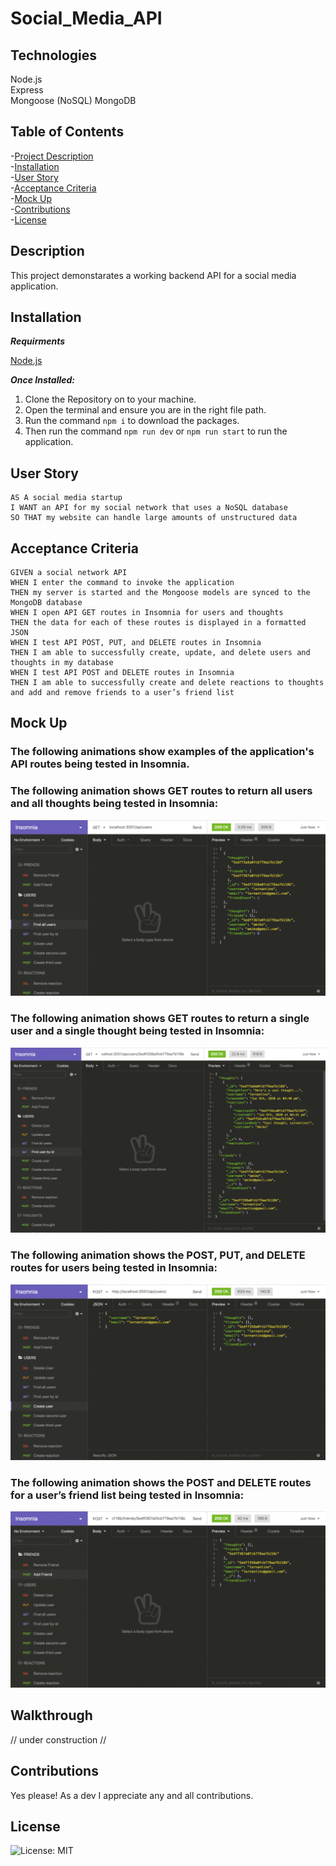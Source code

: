 # Social_Media_API

## Technologies

Node.js  
Express  
Mongoose (NoSQL)
MongoDB

## Table of Contents  
-[Project Description](#description)  
-[Installation](#installation)  
-[User Story](#user-story)  
-[Acceptance Criteria](#acceptance-criteria)  
-[Mock Up](#mock-up)  
-[Contributions](#contributions)       
-[License](#license)   

## Description

This project demonstarates a working backend API for a social media application.

## Installation
***Requirments***

[Node.js](https://nodejs.org/en/) 

***Once Installed:***

1. Clone the Repository on to your machine.
2. Open the terminal and ensure you are in the right file path.
3. Run the command ```npm i``` to download the packages.
4. Then run the command ```npm run dev``` or ```npm run start``` to run the application.

## User Story
```
AS A social media startup
I WANT an API for my social network that uses a NoSQL database
SO THAT my website can handle large amounts of unstructured data    
```

## Acceptance Criteria
```
GIVEN a social network API
WHEN I enter the command to invoke the application
THEN my server is started and the Mongoose models are synced to the MongoDB database
WHEN I open API GET routes in Insomnia for users and thoughts
THEN the data for each of these routes is displayed in a formatted JSON
WHEN I test API POST, PUT, and DELETE routes in Insomnia
THEN I am able to successfully create, update, and delete users and thoughts in my database
WHEN I test API POST and DELETE routes in Insomnia
THEN I am able to successfully create and delete reactions to thoughts and add and remove friends to a user’s friend list
```

## Mock Up  

### The following animations show examples of the application's API routes being tested in Insomnia.  

### The following animation shows GET routes to return all users and all thoughts being tested in Insomnia:  

![The following animation shows GET routes to return all users and all thoughts being tested in Insomnia:](images/18-nosql-homework-demo-01.gif)

### The following animation shows GET routes to return a single user and a single thought being tested in Insomnia:  

![The following animation shows GET routes to return a single user and a single thought being tested in Insomnia:](images/18-nosql-homework-demo-02.gif)

### The following animation shows the POST, PUT, and DELETE routes for users being tested in Insomnia:  

![The following animation shows the POST, PUT, and DELETE routes for users being tested in Insomnia:](images/18-nosql-homework-demo-03.gif)

### The following animation shows the POST and DELETE routes for a user’s friend list being tested in Insomnia:  

![The following animation shows the POST and DELETE routes for a user’s friend list being tested in Insomnia:](images/18-nosql-homework-demo-04.gif)

## Walkthrough  

// under construction //

## Contributions  

Yes please! As a dev I appreciate any and all contributions.


## License

![License: MIT](https://img.shields.io/badge/License-MIT-yellow.svg)